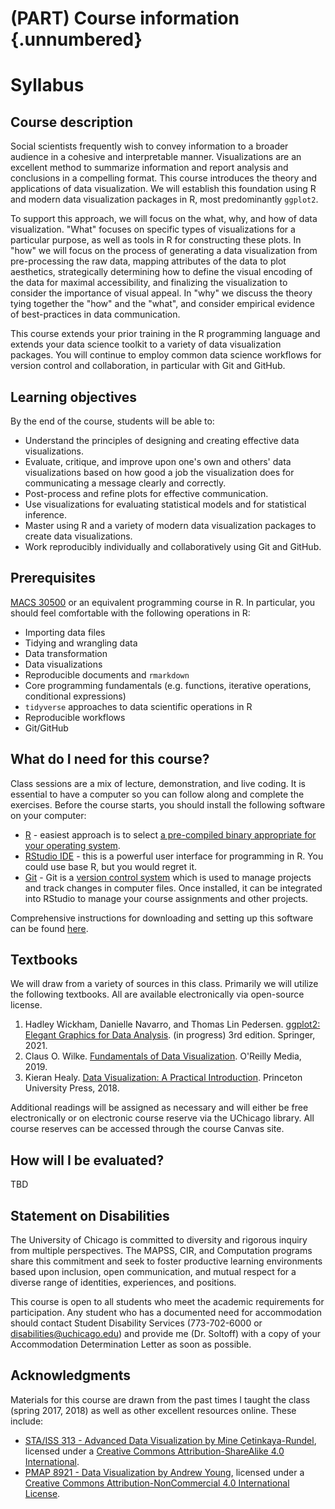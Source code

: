 # (PART) Course information {.unnumbered}

# Syllabus

## Course description

Social scientists frequently wish to convey information to a broader audience in a cohesive and interpretable manner. Visualizations are an excellent method to summarize information and report analysis and conclusions in a compelling format. This course introduces the theory and applications of data visualization. We will establish this foundation using R and modern data visualization packages in R, most predominantly `ggplot2`.

To support this approach, we will focus on the what, why, and how of data visualization. "What" focuses on specific types of visualizations for a particular purpose, as well as tools in R for constructing these plots. In "how" we will focus on the process of generating a data visualization from pre-processing the raw data, mapping attributes of the data to plot aesthetics, strategically determining how to define the visual encoding of the data for maximal accessibility, and finalizing the visualization to consider the importance of visual appeal. In "why" we discuss the theory tying together the "how" and the "what", and consider empirical evidence of best-practices in data communication.

This course extends your prior training in the R programming language and extends your data science toolkit to a variety of data visualization packages. You will continue to employ common data science workflows for version control and collaboration, in particular with Git and GitHub.

## Learning objectives

By the end of the course, students will be able to:

- Understand the principles of designing and creating effective data visualizations.
- Evaluate, critique, and improve upon one's own and others' data visualizations based on how good a job the visualization does for communicating a message clearly and correctly.
- Post-process and refine plots for effective communication.
- Use visualizations for evaluating statistical models and for statistical inference.
- Master using R and a variety of modern data visualization packages to create data visualizations.
- Work reproducibly individually and collaboratively using Git and GitHub.

## Prerequisites

[MACS 30500](https://cfss.uchicago.edu) or an equivalent programming course in R. In particular, you should feel comfortable with the following operations in R:

- Importing data files
- Tidying and wrangling data
- Data transformation
- Data visualizations
- Reproducible documents and `rmarkdown`
- Core programming fundamentals (e.g. functions, iterative operations, conditional expressions)
- `tidyverse` approaches to data scientific operations in R
- Reproducible workflows
- Git/GitHub

## What do I need for this course?

Class sessions are a mix of lecture, demonstration, and live coding. It is essential to have a computer so you can follow along and complete the exercises. Before the course starts, you should install the following software on your computer:

* [R](https://www.r-project.org/) - easiest approach is to select [a pre-compiled binary appropriate for your operating system](https://cran.rstudio.com/).
* [RStudio IDE](https://www.rstudio.com/products/RStudio/) - this is a powerful user interface for programming in R. You could use base R, but you would regret it.
* [Git](https://git-scm.com/) - Git is a [version control system](https://en.wikipedia.org/wiki/Version_control) which is used to manage projects and track changes in computer files. Once installed, it can be integrated into RStudio to manage your course assignments and other projects.

Comprehensive instructions for downloading and setting up this software can be found [here](https://cfss.uchicago.edu/setup/#option-2-install-the-software-locally).

## Textbooks

We will draw from a variety of sources in this class. Primarily we will utilize the following textbooks. All are available electronically via open-source license.

1. Hadley Wickham, Danielle Navarro, and Thomas Lin Pedersen. [ggplot2: Elegant Graphics for Data Analysis](https://ggplot2-book.org/). (in progress) 3rd edition. Springer, 2021.
1. Claus O. Wilke. [Fundamentals of Data Visualization](https://clauswilke.com/dataviz/). O'Reilly Media, 2019.
1. Kieran Healy. [Data Visualization: A Practical Introduction](https://socviz.co/). Princeton University Press, 2018.

Additional readings will be assigned as necessary and will either be free electronically or on electronic course reserve via the UChicago library. All course reserves can be accessed through the course Canvas site.

## How will I be evaluated?

TBD

## Statement on Disabilities

The University of Chicago is committed to diversity and rigorous inquiry from multiple perspectives. The MAPSS, CIR, and Computation programs share this commitment and seek to foster productive learning environments based upon inclusion, open communication, and mutual respect for a diverse range of identities, experiences, and positions.

This course is open to all students who meet the academic requirements for participation. Any student who has a documented need for accommodation should contact Student Disability Services (773-702-6000 or [disabilities@uchicago.edu](mailto:disabilities@uchicago.edu)) and provide me (Dr. Soltoff) with a copy of your Accommodation Determination Letter as soon as possible.

## Acknowledgments

Materials for this course are drawn from the past times I taught the class (spring 2017, 2018) as well as other excellent resources online. These include:

- [STA/ISS 313 - Advanced Data Visualization by Mine Çetinkaya-Rundel](https://www.vizdata.org/index.html), licensed under a [Creative Commons Attribution-ShareAlike 4.0 International](https://creativecommons.org/licenses/by-sa/4.0/).
- [PMAP 8921 - Data Visualization by Andrew Young](https://datavizs21.classes.andrewheiss.com/), licensed under a [Creative Commons Attribution-NonCommercial 4.0 International License](https://creativecommons.org/licenses/by-nc/4.0/).








